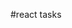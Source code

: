 
#react tasks

<!DOCTYPE html>
<html lang="en">
<head>
    <meta charset="UTF-8">
    <meta name="viewport" content="width=device-width, initial-scale=1.0">
    <title>All Mern Tasks</title>
    <style>
        table,tr,td,th{
            border: 2px solid black;
            border-collapse: collapse;
        }
        table{
            margin: auto;
            
        }
        th{
            font-size: 30px;
            text-align: center;
        }

        tr,td{
            font-size: 20px;
            width: 30%;
            height: 40px;
            text-align: center;
        }

        a{
            color: black;
        }
    </style>
</head>
<body>
    <h1><Center>All Mern Tasks</Center></h1>
    <table>
        <tr>
            <th>Tasks</th>
            <th>Repository Link</th>
            <th>Deployment Link</th>
        </tr>
        <tr>
            <td>React Task-1</td>
            <td><a href="https://github.com/stutiiiiii/React-task--1" target="_blank">OPEN </a></td>
            <td><a href="https://stutiiiiii.github.io/React-task--1/" target="_blank">OPEN</a></td>
        </tr>
        <tr>
            <td>React Task- 2</td>
            <td><a href="https://github.com/stutiiiiii/React-mern-Task-2" target="_blank"> OPEN </a></td>
            <td><a href="https://stutiiiiii.github.io/React-mern-Task-2/" target ="_blank"> OPEN</a></td>
        </tr>
        <tr>
            <td>React Task- 3</td>
            <td><a href="https://github.com/stutiiiiii/React-task-3" target="_blank"> OPEN </a></td>
            <td><a href="https://stutiiiiii.github.io/React-task-3/" target ="_blank"> OPEN</a></td>
        </tr>
        <tr>
            <td>React Task- 4</td>
            <td><a href="https://github.com/stutiiiiii/React-task--4" target="_blank"> OPEN </a></td>
            <td><a href="https://stutiiiiii.github.io/React-task--4/" target ="_blank"> OPEN</a></td>

        </tr>
        <tr>
            <td>React Task- 5</td>
            <td><a href="https://github.com/stutiiiiii/React-task-5" target="_blank"> OPEN </a></td>
            <td><a href="https://stutiiiiii.github.io/React-task-5/" target ="_blank"> OPEN</a></td>
        </tr>
            
        
        
        
        
    </table>
</body>
</html>
